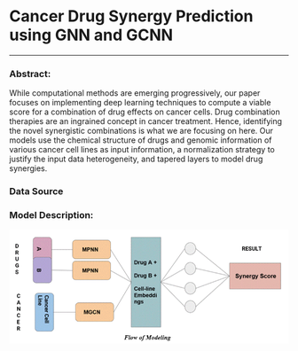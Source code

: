 # Cancer Drug Synergy Prediction using GNN and GCNN

---------------------------------

### Abstract: 
While computational methods are emerging progressively, our paper focuses on implementing deep learning techniques to compute a viable score for a combination of drug effects on cancer cells. Drug combination therapies are an ingrained concept in cancer treatment. Hence, identifying the novel synergistic combinations is what we are focusing on here. Our models use the chemical structure of drugs and genomic information of various cancer cell lines as input information, a normalization strategy to justify the input data heterogeneity, and tapered layers to model drug synergies.

### Data Source


### Model Description:
![img.png](img.png)



